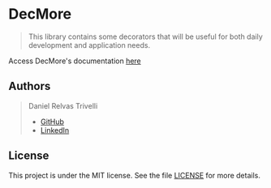 # DecMore

> This library contains some decorators that will be useful for both daily development and application needs.

Access DecMore's documentation <a href="https://decmore.readthedocs.io/en/latest/">here</a>

## Authors
> Daniel Relvas Trivelli
> <br>
>  * <a href="https://github.com/DanielTrivelli" target="_blank" rel="noopener noreferrer">GitHub<a/>
>  * <a href="https://www.linkedin.com/in/daniel-relvas-trivelli/" target="_blank" rel="noopener noreferrer">LinkedIn<a/>

## License
This project is under the MIT license. See the file [LICENSE](LICENSE.md) for more details.
